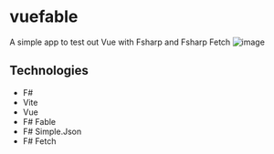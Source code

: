 # vuefable

A simple app to test out Vue with Fsharp and Fsharp Fetch 
![image](https://github.com/WilsonSant/VueCat/assets/87999151/e7be3edc-b7b7-4173-bf41-135b4464ecc7)


## Technologies

 - F#
 - Vite
 - Vue
 - F# Fable
 - F# Simple.Json
 - F# Fetch
